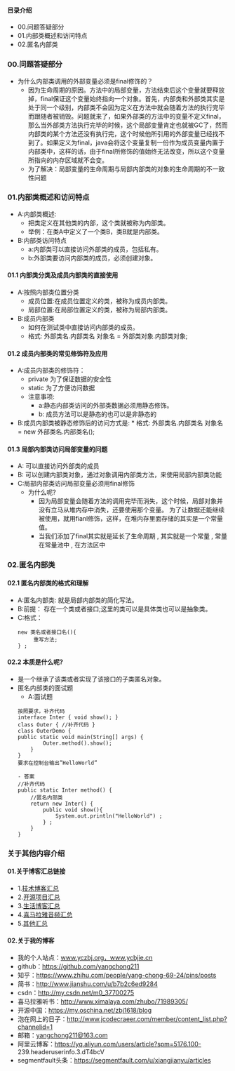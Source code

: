 #### 目录介绍
- 00.问题答疑部分
- 01.内部类概述和访问特点
- 02.匿名内部类




### 00.问题答疑部分
- 为什么内部类调用的外部变量必须是final修饰的？
    - 因为生命周期的原因。方法中的局部变量，方法结束后这个变量就要释放掉，final保证这个变量始终指向一个对象。首先，内部类和外部类其实是处于同一个级别，内部类不会因为定义在方法中就会随着方法的执行完毕而跟随者被销毁。问题就来了，如果外部类的方法中的变量不定义final，那么当外部类方法执行完毕的时候，这个局部变量肯定也就被GC了，然而内部类的某个方法还没有执行完，这个时候他所引用的外部变量已经找不到了。如果定义为final，java会将这个变量复制一份作为成员变量内置于内部类中，这样的话，由于final所修饰的值始终无法改变，所以这个变量所指向的内存区域就不会变。
    - 为了解决：局部变量的生命周期与局部内部类的对象的生命周期的不一致性问题




### 01.内部类概述和访问特点
- A:内部类概述:   
	* 把类定义在其他类的内部，这个类就被称为内部类。
	* 举例：在类A中定义了一个类B，类B就是内部类。
- B:内部类访问特点
	* a:内部类可以直接访问外部类的成员，包括私有。
	* b:外部类要访问内部类的成员，必须创建对象。

#### 01.1 内部类分类及成员内部类的直接使用
* A:按照内部类位置分类
	* 成员位置:在成员位置定义的类，被称为成员内部类。   
	* 局部位置:在局部位置定义的类，被称为局部内部类。
* B:成员内部类
	* 如何在测试类中直接访问内部类的成员。
	* 格式:     外部类名.内部类名 对象名 = 外部类对象.内部类对象;


#### 01.2 成员内部类的常见修饰符及应用
* A:成员内部类的修饰符：
	* private     为了保证数据的安全性
	* static         为了方便访问数据
	* 注意事项: 
		* a:静态内部类访问的外部类数据必须用静态修饰。
		* b: 成员方法可以是静态的也可以是非静态的
* B:成员内部类被静态修饰后的访问方式是:
		* 格式:    外部类名.内部类名 对象名 = new 外部类名.内部类名();


#### 01.3 局部内部类访问局部变量的问题
* A: 可以直接访问外部类的成员
* B: 可以创建内部类对象，通过对象调用内部类方法，来使用局部内部类功能
* C:局部内部类访问局部变量必须用final修饰
	* 为什么呢?
		* 因为局部变量会随着方法的调用完毕而消失，这个时候，局部对象并没有立马从堆内存中消失，还要使用那个变量。 为了让数据还能继续被使用，就用fianl修饰，这样，在堆内存里面存储的其实是一个常量值。
		* 当我们添加了final其实就是延长了生命周期 , 其实就是一个常量 , 常量在常量池中 , 在方法区中



### 02.匿名内部类
#### 02.1 匿名内部类的格式和理解
* A:匿名内部类:    就是局部内部类的简化写法。
* B:前提：            存在一个类或者接口;这里的类可以是具体类也可以是抽象类。
* C:格式：
    ```
    new 类名或者接口名(){
         重写方法;
    } ;
    ```

#### 02.2 本质是什么呢?
* 是一个继承了该类或者实现了该接口的子类匿名对象。
* 匿名内部类的面试题
	* A:面试题
    ```
    按照要求，补齐代码
    interface Inter { void show(); }
    class Outer { //补齐代码 }
    class OuterDemo {
    public static void main(String[] args) {
            Outer.method().show();
        }
    }
    要求在控制台输出”HelloWorld”
    
    - 答案
    //补齐代码
    public static Inter method() {
        //匿名内部类
        return new Inter() {
            public void show(){
                System.out.println("HelloWorld") ;
            } ;
        }
    }
    ```



### 关于其他内容介绍
#### 01.关于博客汇总链接
- 1.[技术博客汇总](https://www.jianshu.com/p/614cb839182c)
- 2.[开源项目汇总](https://blog.csdn.net/m0_37700275/article/details/80863574)
- 3.[生活博客汇总](https://blog.csdn.net/m0_37700275/article/details/79832978)
- 4.[喜马拉雅音频汇总](https://www.jianshu.com/p/f665de16d1eb)
- 5.[其他汇总](https://www.jianshu.com/p/53017c3fc75d)



#### 02.关于我的博客
- 我的个人站点：www.yczbj.org，www.ycbjie.cn
- github：https://github.com/yangchong211
- 知乎：https://www.zhihu.com/people/yang-chong-69-24/pins/posts
- 简书：http://www.jianshu.com/u/b7b2c6ed9284
- csdn：http://my.csdn.net/m0_37700275
- 喜马拉雅听书：http://www.ximalaya.com/zhubo/71989305/
- 开源中国：https://my.oschina.net/zbj1618/blog
- 泡在网上的日子：http://www.jcodecraeer.com/member/content_list.php?channelid=1
- 邮箱：yangchong211@163.com
- 阿里云博客：https://yq.aliyun.com/users/article?spm=5176.100- 239.headeruserinfo.3.dT4bcV
- segmentfault头条：https://segmentfault.com/u/xiangjianyu/articles


